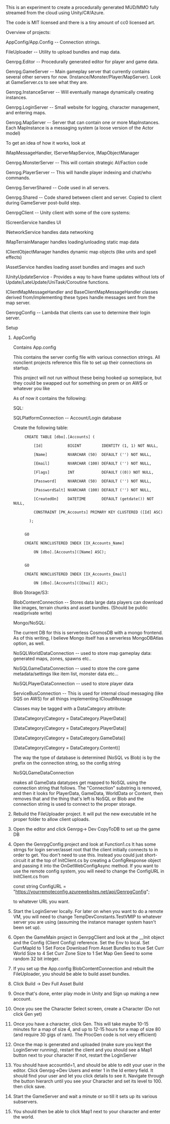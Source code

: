 
This is an experiment to create a procedurally generated 
MUD/MMO fully streamed from the cloud using Unity/C#/Azure.

The code is MIT licensed and there is a tiny amount of cc0
licensed art.

Overview of projects:

AppConfig/App.Config -- Connection strings. 

FileUploader -- Utility to upload bundles and map data.
	
Genrpg.Editor -- Procedurally generated editor for player 
				and game data.
	
Genrpg.GameServer -- Main gameplay server that currently contains 
				several other servers for now. 
				(Instance/Monster/Player/MapServer). Look at
				GameServer.cs to see what they are.
			
Genrpg.InstanceServer -- Will eventually manage dynamically creating instances.
	
Genrpg.LoginServer -- Small website for logging, character management, and entering maps.

Genrpg.MapServer -- Server that can contain one or more MapInstances.
	Each MapInstance is a messaging system (a loose version of the Actor model)
			
To get an idea of how it works, look at
	
IMapMessageHandler, IServerMapService, IMapObjectManager
								
Genrpg.MonsterServer -- This will contain strategic AI/Faction code

Genrpg.PlayerServer -- This will handle player indexing and chat/who commands.

Genrpg.ServerShared -- Code used in all servers.

Genrpg.Shared -- Code shared between client and server. Copied to client during
				GameServer post-build step.

GenrpgClient -- Unity client with some of the core systems:

IScreenService handles UI
			
INetworkService handles data networking
			
IMapTerrainManager handles loading/unloading static map data
			
IClientObjectManager handles dynamic map objects (like units and spell effects)
			
IAssetService handles loading asset bundles and images and such
			
IUnityUpdateService - Provides a way to have frame updates without lots of
				Update/LateUpdate/UniTask/Coroutine functions.
								
IClientMapMessageHandler and BaseClientMapMessageHandler<T> 
			classes derived from/implementing these types handle messages sent from the
			map server.
			
GenrpgConfig -- Lambda that clients can use to determine their login server.

Setup	


	
1. AppConfig

	Contains App.config
	
	This contains the server config file with various connection strings.
	All nonclient projects reference this file to set up their connections on startup.
	
	This project will not run without these being hooked up someplace, but they could
	be swapped out for something on prem or on AWS or whatever you like
	
	As of now it contains the following:
	
	SQL:
	
	SQLPlatformConnection -- Account/Login database
			
	Create the following table:
			
			
			CREATE TABLE [dbo].[Accounts] (
			
			    [Id]           BIGINT         IDENTITY (1, 1) NOT NULL,
			
			    [Name]         NVARCHAR (50)  DEFAULT ('') NOT NULL,
			
			    [Email]        NVARCHAR (100) DEFAULT ('') NOT NULL,
			    
			    [Flags]        INT            DEFAULT ((0)) NOT NULL,
			    
			    [Password]     NVARCHAR (50)  DEFAULT ('') NOT NULL,
			    
			    [PasswordSalt] NVARCHAR (100) DEFAULT ('') NOT NULL,
			    
			    [CreatedOn]    DATETIME       DEFAULT (getdate()) NOT NULL,
			    
			    CONSTRAINT [PK_Accounts] PRIMARY KEY CLUSTERED ([Id] ASC)

			  );
			
			
			GO
			
			CREATE NONCLUSTERED INDEX [IX_Accounts_Name]
			
			    ON [dbo].[Accounts]([Name] ASC);
			
			
			GO
			
			CREATE NONCLUSTERED INDEX [IX_Accounts_Email]
			
			    ON [dbo].[Accounts]([Email] ASC);
			
				
			
	Blob Storage/S3:
		
	BlobContentConnection -- Stores data large data players can download like images, terrain chunks and asset bundles.
										(Should be public read/private write)
				
	Mongo/NoSQL:
		
	The current DB for this is serverless CosmosDB with a mongo frontend. As of this writing, I believe
		Mongo itself has a serverless MongoDBAtlas option, as well.
																
	NoSQLWorldDataConnection -- used to store map gameplay data: generated maps, zones, spawns etc..
			
	NoSQLGameDataConnection -- used to store the core game metadata/settings like item list, monster data etc...
		
	NoSQLPlayerDataConnection -- used to store player data
		
	ServiceBusConnection -- This is used for internal cloud messaging (like SQS on AWS) for all things implementing ICloudMessage
						
	Classes may be tagged with a DataCategory attribute:
		
    [DataCategory(Category = DataCategory.PlayerData)]   
     	
    [DataCategory(Category = DataCategory.PlayerData)]	    
    
	[DataCategory(Category = DataCategory.GameData)]	    
	
	[DataCategory(Category = DataCategory.Content)]
	    
	The way the type of database is determined (NoSQL vs Blob) is by the prefix on the connection string, so the
	    config string 
	    
	NoSQLGameDataConnection
	    
	makes all GameData datatypes get mapped to NoSQL using the connection string that follows.
	   	The "Connection" substring is removed, and then it looks for PlayerData, GameData, WorldData or Content,
	   	then removes that and the thing that's left is NoSQL or Blob and the connection string is used to
	   	connect to the proper storage.
	   	
2. Rebuild the FileUploader project. It will put the new executable int he proper folder to allow client uploads.	

3. Open the editor and click Genrpg-> Dev CopyToDB to set up the game DB

4. Open the GenrpgConfig project and look at Function1.cs It has some strngs for login server/asset root that
	the client initially connects to in order to get. You don't need to use this. Instead you could just short-circuit
	it at the top of InitClient.cs by creating a ConfigResponse object and passing it into the
	OnGetWebConfigAsync method. If you want to use the remote config system, you will need to change the
	ConfigURL in InitClient.cs from 
		
    const string ConfigURL = "https://yourremoteconfig.azurewebsites.net/api/GenrpgConfig";
    
    to whatever URL you want.
	
5. Start the LoginServer locally. For later on when you want to do a remote VM, you will need to change 
	TempDevConstants.TestVMIP to whatever server you are using (assuming the instance manager system
	hasn't been set up).

6. Open the GameMain project in GenrpgClient and look at the __Init object and the Config (Client Config) reference.
	Set the Env to local. 
	Set CurrMapId to 1
	Set Force Download From Asset Bundles to true
	Set Curr World Size to 4
	Set Curr Zone Size to 1
	Set Map Gen Seed to some random 32 bit integer.
	
	
7. If you set up the App.config BlobContentConnection and rebuilt the FileUploader, you should be able to 
	build asset bundles.
	
8. Click Build -> Dev Full Asset Build

9. Once that's done, enter play mode in Unity and Sign up making a new account.

10. Once you see the Character Select screen, create a Character (Do not click Gen yet)

11. Once you have a character, click Gen. This will take maybe 10-15 minutes for a map of size 4,
	and up to 12-15 hours for a map of size 80 (and require 30 gigs of ram). The ProcGen
	code is not very efficient)
	
12. Once the map is generated and uploaded (make sure you kept the LoginServer running), 
	restart the client and you should see a Map1 button next to your character
	If not, restart the LoginServer
	
13. You should have accountId=1, and should be able to edit your user in the editor.
	Click Genrpg->Dev Users and enter 1 in the Id entery field. It should find your
	user and let you click details to see it. Navigate through the button hierarch
	until you see your Character and set its level to 100. then click save.

	
14. Start the GameServer and wait a minute or so till it sets up its various subservers.

15. You should then be able to click Map1 next to your character and enter the world.
